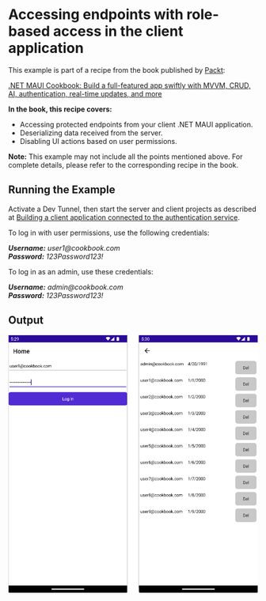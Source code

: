 # Accessing endpoints with role-based access in the client application
This example is part of a recipe from the book published by [Packt](https://www.packtpub.com/en-us?utm_source=github):

[.NET MAUI Cookbook: Build a full-featured app swiftly with MVVM, CRUD, AI, authentication, real-time updates, and more](https://www.packtpub.com/en-IT/product/net-maui-cookbook-9781835464625)

**In the book, this recipe covers:**
* Accessing protected endpoints from your client .NET MAUI application.
* Deserializing data received from the server.
* Disabling UI actions based on user permissions.

**Note:** This example may not include all the points mentioned above. For complete details, please refer to the corresponding recipe in the book.

## Running the Example

Activate a Dev Tunnel, then start the server and client projects as described at [Building a client application connected to the authentication service](/Chapter05/c5-AuthenticationServiceAndClient#running-the-example).

To log in with user permissions, use the following credentials:

_**Username:** user1@cookbook.com_  
_**Password:** 123Password123!_

To log in as an admin, use these credentials:

_**Username:** admin@cookbook.com_  
_**Password:** 123Password123!_

## Output
![Role-based Client](/Images/Role-Based%20Client.png)
